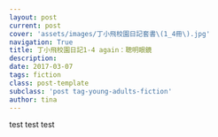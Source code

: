 ```yaml
---
layout: post
current: post
cover: 'assets/images/丁小飛校園日記套書\(1_4冊\).jpg'
navigation: True
title: 丁小飛校園日記1-4 again：聰明眼鏡
description: 
date: 2017-03-07
tags: fiction
class: post-template
subclass: 'post tag-young-adults-fiction'
author: tina
---
```


test test test